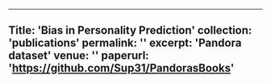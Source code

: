 
---
Title: 'Bias in Personality Prediction'
collection: 'publications'
permalink: ''
excerpt: 'Pandora dataset'
venue: ''
paperurl: 'https://github.com/Sup31/PandorasBooks'
---
